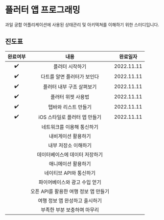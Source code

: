 # 플러터 앱 프로그래밍

과일 궁합 어플리케이션에 사용된 상태관리 및 아키텍쳐를 이해하기 위한 스터디입니다.

## 진도표


|완료여부|내용|완료일자|
|:---:|:---:|:---:|
|:heavy_check_mark:|플러터 시작하기|2022.11.11|
|:heavy_check_mark:|다트를 알면 플러터가 보인다|2022.11.11|
|:heavy_check_mark:|플러터 내부 구조 살펴보기|2022.11.11|
|:heavy_check_mark:|플러터 위젯 사용법|2022.11.11|
|:heavy_check_mark:|텝바와 리스트 만들기|2022.11.11|
|:heavy_check_mark:|iOS 스타일로 플러터 앱 만들기|2022.11.11|
||네트워크를 이용해 통신하기||
||내비게이션 활용하기||
||내부 저장소 이해하기||
||데이터베이스에 데이터 저장하기||
||애니메이션 활용하기||
||네이티브 API와 통신하기||
||파이어베이스와 광고 수입 얻기||
||오픈 API를 활용한 여행 정보 앱 만들기||
||여행 정보 앱 완성하고 출시하기||
||부족한 부분 보충하며 마무리||
